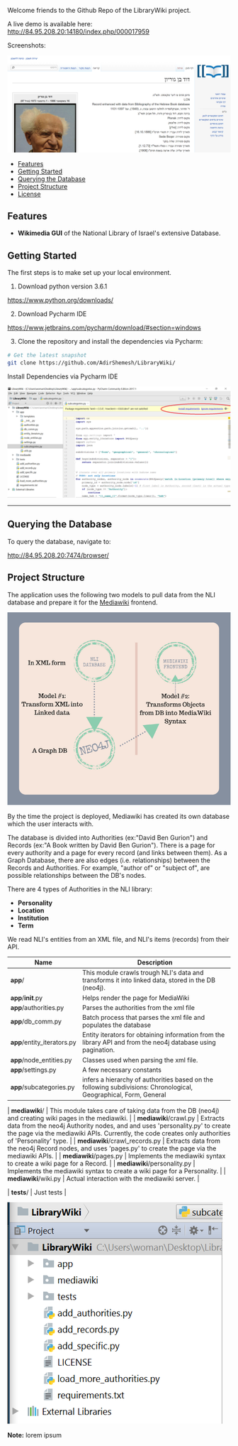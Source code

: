 Welcome friends to the Github Repo of the LibraryWiki project.

A live demo is available here: http://84.95.208.20:14180/index.php/000017959

Screenshots:

<img src="ben-gurion.PNG">


- [Features](#features)
- [Getting Started](#getting-started)
- [Querying the Database](#querying-the-database)
- [Project Structure](#project-structure) 
- [License](#license)




Features
--------


- **Wikimedia GUI** of the National Library of Israel's extensive Database.





Getting Started
---------------

The first steps is to make set up your local environment.

1) Download python version 3.6.1

https://www.python.org/downloads/

2) Download Pycharm IDE

https://www.jetbrains.com/pycharm/download/#section=windows

3) Clone the repository and install the dependencies via Pycharm:

```bash
# Get the latest snapshot
git clone https://github.com/AdirShemesh/LibraryWiki/

```

Install Dependencies via Pycharm IDE

<img src="pycharm.png">



<hr>

Querying the Database
---------------

To query the database, navigate to:

http://84.95.208.20:7474/browser/




Project Structure
-----------------

The application uses the following two models to pull data from the NLI database and prepare it for the <a href="https://www.mediawiki.org/wiki/MediaWiki">Mediawiki</a> frontend.

<img src="structure.png">

By the time the project is deployed, Mediawiki has created its own database which the user interacts with.

The database is divided into Authorities (ex:"David Ben Gurion") and Records (ex:"A Book written by David Ben Gurion"). There is a page for every authority and a page for every record (and links between them). As a Graph Database, there are also edges (i.e. relationships) between the Records and Authorities. For example, "author of" or "subject of", are possible relationships between the DB's nodes.

There are 4 types of Authorities in the NLI library:

- **Personality**
- **Location**
- **Institution**
- **Term**



We read NLI's entities from an XML file, and NLI's items (records) from their API.



| Name                               | Description                                                  |
| ---------------------------------- | ------------------------------------------------------------ |
| **app**/                           | This module crawls trough NLI's data and transforms it into linked data, stored in the DB (neo4j).                                                                                         |
| **app**/__init__.py                | Helps render the page for MediaWiki                          |
| **app**/authorities.py             | Parses the authorities from the xml file                     |
| **app**/db_comm.py                 | Batch process that parses the xml file and populates the database                       |
| **app**/entity_iterators.py        | Entity iterators for obtaining information from the library API and from the neo4j database using pagination.                          |
| **app**/node_entities.py           | Classes used when parsing the xml file.                        |
| **app**/settings.py                | A few necessary constants                        |
| **app**/subcategories.py           | infers a hierarchy of authorities based on the following subdivisions: Chronological, Geographical, Form, General                        |

| **mediawiki**/                     | This module takes care of taking data from the DB (neo4j) and creating wiki pages in the mediawiki.                                                                            |
| **mediawiki**/crawl.py             | Extracts data from the neo4j Authority nodes, and and uses 'personality.py' to create the page via the mediawiki APIs. Currently, the code creates only authorities of 'Personality' type.                                |
| **mediawiki**/crawl_records.py     | Extracts data from the neo4j Record nodes, and uses 'pages.py' to create the page via the mediawiki APIs.                                 |
| **mediawiki**/pages.py             | Implements the mediawiki syntax to create a wiki page for a Record.                              |
| **mediawiki**/personality.py       | Implements the mediawiki syntax to create a wiki page for a Personality.                                 |
| **mediawiki**/wiki.py              | Actual interaction with the mediawiki server.                              |

| **tests**/                         | Just tests                                                   |


<img src="LibraryWiki-files.PNG">


**Note:** lorem ipsum


